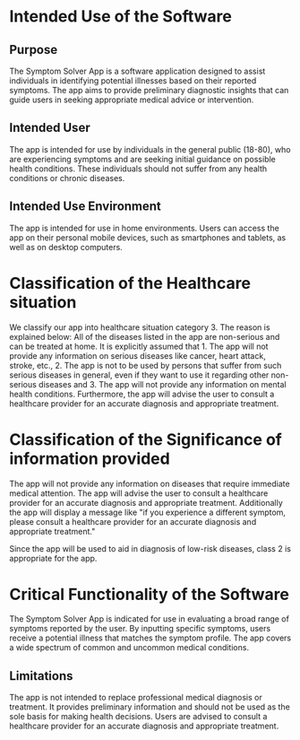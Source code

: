 # Intended Use of the Software

## Purpose 
The Symptom Solver App is a software application designed to assist individuals in identifying potential illnesses based on their reported symptoms. The app aims to provide preliminary diagnostic insights that can guide users in seeking appropriate medical advice or intervention.

## Intended User
The app is intended for use by individuals in the general public (18-80), who are experiencing symptoms and are seeking initial guidance on possible health conditions.
These individuals should not suffer from any health conditions or chronic diseases.

## Intended Use Environment
The app is intended for use in home environments. Users can access the app on their personal mobile devices, such as smartphones and tablets, as well as on desktop computers.

# Classification of the Healthcare situation
We classify our app into healthcare situation category 3. The reason is explained below:
All of the diseases listed in the app are non-serious and can be treated at home. It is explicitly assumed that 1. The app will not provide any information on serious diseases like cancer, heart attack, stroke, etc., 2. The app is not to be used by persons that suffer from such serious diseases in general, even if they want to use it regarding other non-serious diseases and 3. The app will not provide any information on mental health conditions. Furthermore, the app will advise the user to consult a healthcare provider for an accurate diagnosis and appropriate treatment. 

# Classification of the Significance of information provided
The app will not provide any information on diseases that require immediate medical attention.
The app will advise the user to consult a healthcare provider for an accurate diagnosis and appropriate treatment. Additionally the app will display a message like "if you experience a different symptom, please consult a healthcare provider for an accurate diagnosis and appropriate treatment."

Since the app will be used to aid in diagnosis of low-risk diseases, class 2 is appropriate for the app.

# Critical Functionality of the Software
The Symptom Solver App is indicated for use in evaluating a broad range of symptoms reported by the user. By inputting specific symptoms, users receive a potential illness that matches the symptom profile. The app covers a wide spectrum of common and uncommon medical conditions.

## Limitations
The app is not intended to replace professional medical diagnosis or treatment. It provides preliminary information and should not be used as the sole basis for making health decisions. Users are advised to consult a healthcare provider for an accurate diagnosis and appropriate treatment.

